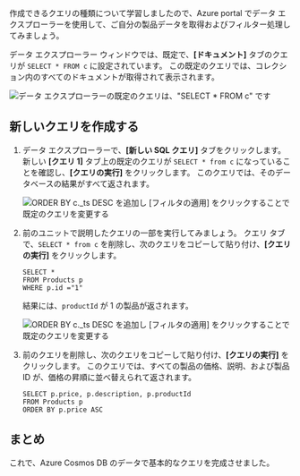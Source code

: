 作成できるクエリの種類について学習しましたので、Azure portal でデータ エクスプローラーを使用して、ご自分の製品データを取得およびフィルター処理してみましょう。

データ エクスプローラー ウィンドウでは、既定で、**[ドキュメント]** タブのクエリが `SELECT * FROM c` に設定されています。 この既定のクエリでは、コレクション内のすべてのドキュメントが取得されて表示されます。

![データ エクスプローラーの既定のクエリは、"SELECT * FROM c" です](../media-draft/5-azure-cosmosdb-data-explorer-query.png)

## <a name="create-a-new-query"></a>新しいクエリを作成する

1. データ エクスプローラーで、**[新しい SQL クエリ]** タブをクリックします。新しい **[クエリ 1]** タブ上の既定のクエリが `SELECT * from c` になっていることを確認し、**[クエリの実行]** をクリックします。 このクエリでは、そのデータベースの結果がすべて返されます。

    ![ORDER BY c._ts DESC を追加し [フィルタの適用] をクリックすることで既定のクエリを変更する](../media-draft/5-azure-cosmosdb-data-explorer-edit-query.png)

2. 前のユニットで説明したクエリの一部を実行してみましょう。 クエリ タブで、`SELECT * from c` を削除し、次のクエリをコピーして貼り付け、**[クエリの実行]** をクリックします。

    ```
    SELECT *
    FROM Products p
    WHERE p.id ="1"
    ```

    結果には、`productId` が 1 の製品が返されます。

    ![ORDER BY c._ts DESC を追加し [フィルタの適用] をクリックすることで既定のクエリを変更する](../media-draft/5-azure-cosmosdb-data-explorer-query-by-id.png)

3. 前のクエリを削除し、次のクエリをコピーして貼り付け、**[クエリの実行]** をクリックします。 このクエリでは、すべての製品の価格、説明、および製品 ID が、価格の昇順に並べ替えられて返されます。
 
    ```
    SELECT p.price, p.description, p.productId
    FROM Products p
    ORDER BY p.price ASC
    ```

## <a name="summary"></a>まとめ

これで、Azure Cosmos DB のデータで基本的なクエリを完成させました。 